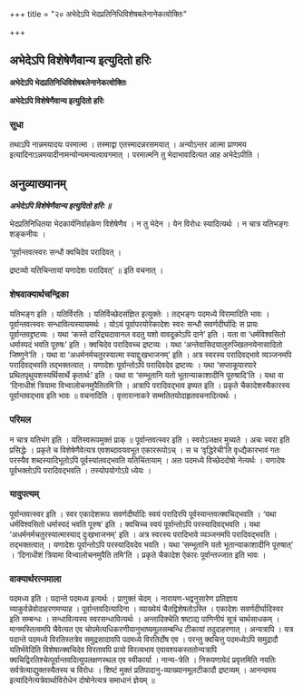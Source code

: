 +++
title = "२० अभेदेऽपि भेदप्रतिनिधिविशेषबलेनानेकत्वोक्तिः"

+++


## अभेदेऽपि विशेषेणैवान्य इत्युदितो हरिः

**अभेदेऽपि भेदप्रतिनिधिविशेषबलेनानेकत्वोक्तिः**

**अभेदेऽपि विशेषेणैवान्य इत्युदितो हरिः**

### **सुधा**

तथाऽपि नान्नमयादयः परमात्मा । तस्माद्वा एतस्मादन्नरसमयात् । अन्योऽन्तर आत्मा प्राणमय इत्यादिनाऽन्नमयादीनामन्योन्यमन्यत्वावगमात् । परमात्मनि तु भेदाभावादित्यत आह अभेदेऽपीति ।

## **अनुव्याख्यानम्**

***अभेदेऽपि विशेषेणैवान्य इत्युदितो हरिः ॥***

भेदप्रतिनिधितया भेदकार्यनिर्वाहकेण विशेषेणैव । न तु भेदेन । येन विरोधः स्यादित्यर्थः । न चात्र यतिभङ्गः शङ्कनीयः ।

‘पूर्वान्तवत्स्वरः सन्धौ क्वचिदेव परादिवत् ।

द्रष्टव्यो यतिचिन्तायां यणादेशः परादिवत्’ ॥ इति वचनात् ।

### **शेषवाक्यार्थचन्द्रिका**

यतिभङ्ग इति । यतिर्विरतिः । यतिर्विच्छेदसंज्ञित इत्युक्तेः । तद्भङ्गः पदमध्ये विरामादिति भावः । पूर्वान्तवत्स्वरः सन्धावित्यस्यायमर्थः । योऽयं पूर्वापरयोरेकादेशः स्वरः सन्धौ सवर्णदीर्घादिः स प्रायः पूर्वान्तवद्द्रष्टव्यः । यथा ‘कस्ते दारिद्र्यदावानल वदतु यशो वावदूकोऽपि दाने’ इति । यता वा ‘धर्मविश्वसितो धर्मास्पदं भवति पूरुषः’ इति । क्वचिदेव परादिवच्च द्रष्टव्यः । यथा ‘अन्तेवासिदयालुरुज्खितनयेनासादितो जिष्णुने’ति । यथा वा ‘अधर्मनर्मचतुरस्यात्मा स्याद्दुःखभाजनम्’ इति । अत्र स्वरस्य परादिवद्भावे व्यञ्जनमपि परादिवद्भवति तद्भक्तत्वात् । यणादेशः पूर्वान्तोऽपि परादिवदेव द्रष्टव्यः । यथा ‘सप्ताकूपारपारे प्रथितपृथुयशस्यर्थिसार्थे कृतार्थः’ इति । यथा वा ‘सम्भूतानि यतो भूतान्याकाशादीनि पूरुषादि’ति । यथा वा ‘दिनाधीशं त्रियामा विभ्वालोचनमुपैतितमि’ति । अत्रापि परादिवद्भाव इष्यत इति । प्रकृते चैकादेशस्यैकारस्य पूर्वान्तवद्भाव इति भावः ॥ वचनादिति । वृत्तारत्नाकरे सम्मतितयोदाहृतवचनादित्यर्थः ।

### **परिमल**

न चात्र यतिभंग इति । यतिस्वरूपमुक्तं प्राक् ॥ पूर्वान्तवत्स्वर इति । स्वरोऽजक्षर मुच्यते । अचः स्वरा इति प्रसिद्धेः । प्रकृते च विशेषेणैवेत्यत्र एवशब्दावयवभूत एकाररूपोऽच् । स च ‘वृद्धिरेची’ति वृध्द्यैकारभावं गतः परस्यैव शब्दस्यादिभूतोऽपि पूर्वस्यांतवद्भवति यतिचिंतायाम् । अतः पदमध्ये विच्छेददोषो नेत्यर्थः । यणादेषः पूर्वभक्तोऽपि परादिवद्भवति । तस्योपयोगोऽग्रे ध्येयः ।

### **यादुपत्यम्**

पूर्वान्तवत्स्वर इति । स्वर एकादेशरूपः सवर्णदीर्घादिः स्वयं परादिरपि पूर्वस्यान्तवत्क्वचिद्भवति । ‘यथा धर्मविश्वसितो धर्मास्पदं भवति पूरुष’ इति । क्वचिच्च स्वयं पूर्वान्तोऽपि परस्यादिवद्भवति । यथा ‘अधर्मनर्मचतुरस्यात्मास्याद् दुःखभाजनम्’ इति । अत्र स्वरस्य परादिभावे व्यञ्जनमपि परादिवद्भवति । तद्भक्तत्वात् । यणादेशः पूर्वान्तोऽपि परस्यादिवदेव भवति । यथा ‘सम्भूतानि यतो भूतान्याकाशादीनि पूरुषात्’ । ‘दिनाधीशं त्रियामा विभ्वालोचनमुपैति तमि’ति । प्रकृते चैकादेश ऐकारः पूर्वान्तज्जात इति भावः ।

### **वाक्यार्थरत्नमाला**

पदमध्य इति । पदान्ते पदमध्य इत्यर्थः । प्रागुक्तं चेदम् । नारायण-भद्वनुसारेण प्रतिज्ञाय व्याकुर्वन्नेवोदाहरणमप्याह । पूर्वान्तवदित्यादिना । व्याख्येयं चैतद्विशेषतोऽस्ति । एकादेशः सवर्णदीर्घादिस्वर इति सम्बन्धः । सन्धावित्यस्य स्वरसन्धावित्यर्थः । अन्तादिक्चेति षष्टाद्य पाणिनीयं सूत्रं चार्थसाधकम् । मानमस्तित्वमपि चैवेत्यत एव चोपमेत्यधिकरणीयानुभाष्यमूलसम्बन्धि टीकायां तदुदाहरणात् । अन्यत्रापि । यत्र पदान्ते पदमध्ये विरतिस्तत्रेव समुद्रसादावपि पदमध्ये विरतिर्दोष एव । परन्तु क्वचित्तु पदमध्येऽपि समुद्रादौ यतिर्भवेदिति विशेषात्क्वचिदेव विरतावपि प्रायो विरत्यभाव एवावश्यकस्ततोन्यत्रापि क्वचिद्विरतिश्चेत्पूर्वान्तवदित्युपलक्षणस्थल एव स्वीकार्या । नान्य-त्रेति । निरूपणायेदं प्रवृत्तमिति नयतिः सर्वत्रेत्याद्युक्तस्यैतस्य च विरोधः । शिष्टं मुक्तं प्रतिपादानु-व्याख्यानमूलटीकादौ द्रष्टव्यम् । आनन्दमय इत्यादिनेत्यत्रेवार्थाविरोधेन दोषोनेत्यत्र समाधानं ज्ञेयम् ॥

